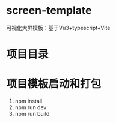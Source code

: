 # screen-template

可视化大屏模板：基于Vu3+typescript+Vite

# 项目目录


# 项目模板启动和打包
1. npm install
2. npm run dev
3. npm run build


